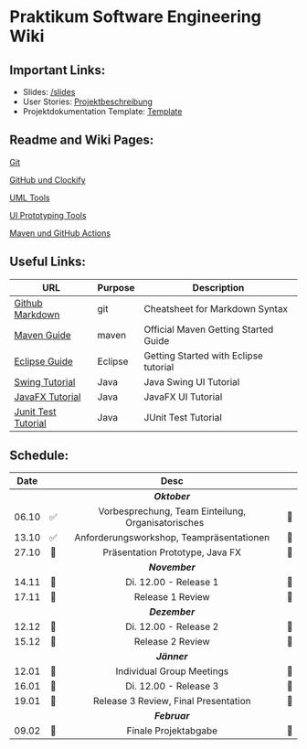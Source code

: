 # Praktikum Software Engineering Wiki

## Important Links:

- Slides: [/slides](/slides) 
- User Stories: [Projektbeschreibung](documents/Projektbeschreibung.pdf) 
- Projektdokumentation Template: [Template](https://github.com/jku-win-se/teaching.ws23.prse.prwiki/raw/main/documents/VorlageProjektdokumentation.docx) 


## Readme and Wiki Pages:

[Git](/wiki/git/README.md)

[GitHub und Clockify](/wiki/issues/README.md)

[UML Tools](/wiki/uml/README.md) 

[UI Prototyping Tools](/wiki/uiprototype/README.md) 

[Maven und GitHub Actions](/wiki/automation/README.md) 



## Useful Links:

| URL          | Purpose           | Description  |
| ------------- |-------------| -----|
| [Github Markdown](https://guides.github.com/features/mastering-markdown)     | git          | Cheatsheet for Markdown Syntax |
| [Maven Guide](https://maven.apache.org/guides/getting-started)                            | maven                     | Official Maven Getting Started Guide |
| [Eclipse Guide](https://www.vogella.com/tutorials/Eclipse/article.html)                            | Eclipse                     | Getting Started with Eclipse tutorial |
| [Swing Tutorial](https://www.javatpoint.com/java-swing)                            | Java                     | Java Swing UI Tutorial |
| [JavaFX Tutorial](https://docs.oracle.com/javafx/2/get_started/jfxpub-get_started.htm)                            | Java                     | JavaFX UI Tutorial|
| [Junit Test Tutorial](https://www.vogella.com/tutorials/JUnit/article.html)                            | Java                     | JUnit Test Tutorial|


## Schedule:

|Date||Desc||
|:---------:|:--------------:|:--------------:|:--------------:|
|||*__Oktober__*||
|06.10|:white_check_mark:| Vorbesprechung, Team Einteilung, Organisatorisches  &nbsp;&nbsp;&nbsp;&nbsp;&nbsp;     |&#x1F536;|
|13.10|:white_check_mark:| Anforderungsworkshop, Teampräsentationen |&#x1F536;|
|27.10|&#x1F536;| Präsentation Prototype, Java FX |&#x1F536;|
|||*__November__*||
|14.11|&#x1F4D8;| Di. 12.00 - Release 1 |  &#x1F4D8;|
|17.11|&#x1F536; |Release 1 Review |&#x1F536;|
|||*__Dezember__*||
|12.12|&#x1F4D8;| Di. 12.00 - Release 2 |&#x1F4D8;|
|15.12|&#x1F536;| Release 2 Review |&#x1F536;|
|||*__Jänner__*||
|12.01|&#x1F539;| Individual Group Meetings|&#x1F539;|
|16.01|&#x1F4D8;| Di. 12.00 - Release 3| &#x1F4D8;|
|19.01|&#x1F536;| Release 3 Review, Final Presentation |&#x1F536;|
|||*__Februar__*||
|09.02|&#x1F4D8;| Finale Projektabgabe |&#x1F4D8;|

 
